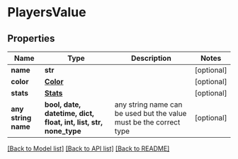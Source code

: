 # PlayersValue


## Properties
Name | Type | Description | Notes
------------ | ------------- | ------------- | -------------
**name** | **str** |  | [optional] 
**color** | [**Color**](Color.md) |  | [optional] 
**stats** | [**Stats**](Stats.md) |  | [optional] 
**any string name** | **bool, date, datetime, dict, float, int, list, str, none_type** | any string name can be used but the value must be the correct type | [optional]

[[Back to Model list]](../README.md#documentation-for-models) [[Back to API list]](../README.md#documentation-for-api-endpoints) [[Back to README]](../README.md)


